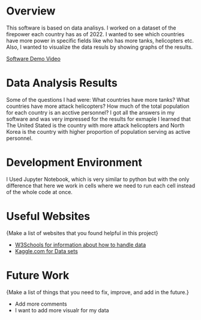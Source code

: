# Overview

This software is based on data analisys. I worked on a dataset of the firepower each country has as of 2022. I wanted to see which countries have more power in specific fields like who has more tanks, helicopters etc. Also, I wanted to visualize the data resuls by showing graphs of the results.

[Software Demo Video](https://youtu.be/TDOP-JoJLMs)

# Data Analysis Results

Some of the questions I had were:
What countries have more tanks?
What countries have more attack helicopters?
How much of the total population for each country is an acctive personnel?
I got all the answers in my software and was very impressed for the results for exmaple I learned that The United Stated is the country with more attack helicopters and North Korea is the country with higher proportion of population serving as active personnel.

# Development Environment

I Used Jupyter Notebook, which is very similar to python but with the only difference that here we work in cells where we need to run each cell instead of the whole code at once.

# Useful Websites

{Make a list of websites that you found helpful in this project}
* [W3Schools for information about how to handle data](https://www.w3schools.com/)
* [Kaggle.com for Data sets](Kaggle.com)

# Future Work

{Make a list of things that you need to fix, improve, and add in the future.}
* Add more comments
* I want to add more visualr for my data
